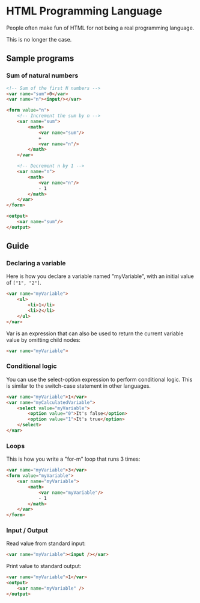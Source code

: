 # HTML Programming Language

People often make fun of HTML for not being a real programming language.

This is no longer the case.

## Sample programs

### Sum of natural numbers

```html
<!-- Sum of the first N numbers -->
<var name="sum">0</var>
<var name="n"><input/></var>

<form value="n">
    <!-- Increment the sum by n -->
    <var name="sum">
        <math>
            <var name="sum"/>
            +
            <var name="n"/>
        </math>
    </var>

    <!-- Decrement n by 1 -->
    <var name="n">
        <math>
            <var name="n"/>
            - 1
        </math>
    </var>
</form>

<output>
    <var name="sum"/>
</output>
```

## Guide

### Declaring a variable

Here is how you declare a variable named "myVariable", with an initial value of `["1", "2"]`.

```html
<var name="myVariable">
    <ul>
        <li>1</li>
        <li>2</li>
    </ul>
</var>
```

Var is an expression that can also be used to return the current variable value by omitting child nodes:

```html
<var name="myVariable">
```

### Conditional logic

You can use the select-option expression to perform conditional logic.
This is similar to the switch-case statement in other languages.

```html
<var name="myVariable">1</var>
<var name="myCalculatedVariable">
    <select value="myVariable">
        <option value="0">It's false</option>
        <option value="1">It's true</option>
    </select>
</var>
```

### Loops

This is how you write a "for-m" loop that runs 3 times: 
```html
<var name="myVariable">3</var>
<form value="myVariable">
    <var name="myVariable">
        <math>
            <var name="myVariable"/>
            - 1
        </math>
    </var>
</form>
```

### Input / Output

Read value from standard input:

```html
<var name="myVariable"><input /></var>
```

Print value to standard output:

```html
<var name="myVariable">1</var>
<output>
    <var name="myVariable" />
</output>
```
